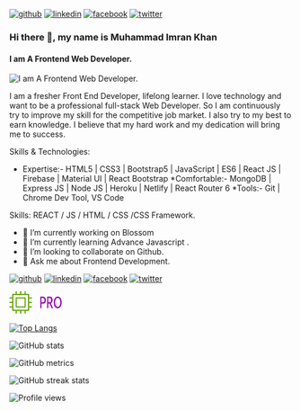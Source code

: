 [<img src='https://cdn.jsdelivr.net/npm/simple-icons@3.0.1/icons/github.svg' alt='github' height='40'>](https://github.com/ImranKhanDev)  [<img src='https://cdn.jsdelivr.net/npm/simple-icons@3.0.1/icons/linkedin.svg' alt='linkedin' height='40'>](https://www.linkedin.com/in/https://www.linkedin.com/in/muhammad-imran-khan-38404717a//)  [<img src='https://cdn.jsdelivr.net/npm/simple-icons@3.0.1/icons/facebook.svg' alt='facebook' height='40'>](https://www.facebook.com/https://www.facebook.com/dreamcoder2022)  [<img src='https://cdn.jsdelivr.net/npm/simple-icons@3.0.1/icons/twitter.svg' alt='twitter' height='40'>](https://twitter.com/https://twitter.com/Muhamma67489488)  

### Hi there 👋, my name is Muhammad Imran Khan
#### I am A Frontend Web Developer.
![I am A Frontend Web Developer.](https://media-exp1.licdn.com/dms/image/C5616AQGA76WNwbOutw/profile-displaybackgroundimage-shrink_200_800/0/1651642757815?e=1657152000&v=beta&t=gPBQ0Kl79zoO1G8jI5t_81WHSjOZRzEHs0Bht81VB2M)

I am a fresher Front End Developer, lifelong learner. I love technology and want to be a professional full-stack Web Developer. So I am continuously try to improve my skill for the competitive job market. I also try to my best to earn knowledge. I believe that my hard work and my dedication will bring me to success.

Skills & Technologies:
* Expertise:- HTML5 | CSS3 | Bootstrap5 | JavaScript | ES6 | React JS | Firebase | Material UI | React Bootstrap
*Comfortable:- MongoDB | Express JS | Node JS | Heroku | Netlify | React Router 6
*Tools:- Git | Chrome Dev Tool, VS Code

Skills: REACT / JS / HTML / CSS /CSS Framework.

- 🔭 I’m currently working on Blossom 
- 🌱 I’m currently learning  Advance Javascript . 
- 👯 I’m looking to collaborate on Github. 
- 💬 Ask me about Frontend Development. 


[<img src='https://cdn.jsdelivr.net/npm/simple-icons@3.0.1/icons/github.svg' alt='github' height='40'>](https://github.com/ImranKhanDev)  [<img src='https://cdn.jsdelivr.net/npm/simple-icons@3.0.1/icons/linkedin.svg' alt='linkedin' height='40'>](https://www.linkedin.com/in/https://www.linkedin.com/in/muhammad-imran-khan-38404717a//)  [<img src='https://cdn.jsdelivr.net/npm/simple-icons@3.0.1/icons/facebook.svg' alt='facebook' height='40'>](https://www.facebook.com/https://www.facebook.com/dreamcoder2022)  [<img src='https://cdn.jsdelivr.net/npm/simple-icons@3.0.1/icons/twitter.svg' alt='twitter' height='40'>](https://twitter.com/https://twitter.com/Muhamma67489488)  

<a href='https://docs.github.com/en/developers'><img src='https://raw.githubusercontent.com/acervenky/animated-github-badges/master/assets/devbadge.gif' width='40' height='40'></a> <a href='https://github.com/pricing'><img src='https://raw.githubusercontent.com/acervenky/animated-github-badges/master/assets/pro.gif' width='40' height='40'></a> 

[![Top Langs](https://github-readme-stats.vercel.app/api/top-langs/?username=ImranKhanDev)](https://github.com/anuraghazra/github-readme-stats)

![GitHub stats](https://github-readme-stats.vercel.app/api?username=ImranKhanDev&show_icons=true&count_private=true)  

![GitHub metrics](https://metrics.lecoq.io/ImranKhanDev)  

![GitHub streak stats](https://github-readme-streak-stats.herokuapp.com/?user=ImranKhanDev)  

![Profile views](https://gpvc.arturio.dev/ImranKhanDev)  
